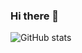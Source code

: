 ### Hi there 👋
![GitHub stats](https://github-readme-stats.vercel.app/api?username=xMontesito&count_private=true&show_icons=true&theme=rainbow)
<!--
**xMontesito/xMontesito** is a ✨ _special_ ✨ repository because its `README.md` (this file) appears on your GitHub profile.

Here are some ideas to get you started:

- 🔭 I’m currently working on ...
- 🌱 I’m currently learning ...
- 👯 I’m looking to collaborate on ...
- 🤔 I’m looking for help with ...
- 💬 Ask me about ...
- 📫 How to reach me: ...
- 😄 Pronouns: ...
- ⚡ Fun fact: ...
-->
